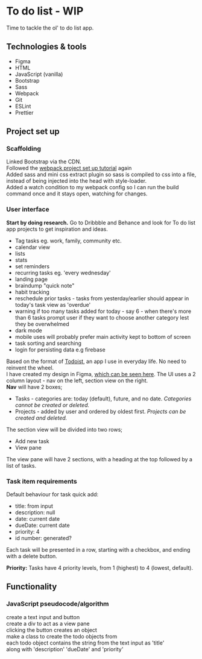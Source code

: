 # To do list - WIP

Time to tackle the ol' to do list app. 

## Technologies & tools

- Figma
- HTML
- JavaScript (vanilla)
- Bootstrap
- Sass
- Webpack
- Git
- ESLint
- Prettier

## Project set up

### Scaffolding

Linked Bootstrap via the CDN.  
Followed the [webpack project set up tutorial](https://webpack.js.org/guides/getting-started/) again  
Added sass and mini css extract plugin so sass is compiled to css into a file, instead of being injected into the head with style-loader.  
Added a watch condition to my webpack config so I can run the build command once and it stays open, watching for changes.  

### User interface 

**Start by doing research.**
Go to Dribbble and Behance and look for To do list app projects to get inspiration and ideas.  
- Tag tasks eg. work, family, community etc.
- calendar view
- lists
- stats
- set reminders
- recurring tasks eg. 'every wednesday'
- landing page
- braindump "quick note"
- habit tracking
- reschedule prior tasks - tasks from yesterday/earlier should appear in today's task view as 'overdue'
- warning if too many tasks added for today - say 6 - when there's more than 6 tasks prompt user if they want to choose another category lest they be overwhelmed
- dark mode
- mobile uses will probably prefer main activity kept to bottom of screen
- task sorting and searching
- login for persisting data e.g firebase


Based on the format of [Todoist](https://todoist.com), an app I use in everyday life. No need to reinvent the wheel.  
I have created my design in Figma, [which can be seen here](https://www.figma.com/file/lNjJ3WOAyo7zY9mGzCDK3u/Todo?node-id=0%3A1).
The UI uses a 2 column layout - nav on the left, section view on the right.  
**Nav** will have 2 boxes;  
- Tasks - categories are: today (default), future, and no date. *Categories cannot be created or deleted.*  
- Projects - added by user and ordered by oldest first. *Projects can be created and deleted.*  

The section view will be divided into two rows;  
- Add new task
- View pane  

The view pane will have 2 sections, with a heading at the top followed by a list of tasks.  


### Task item requirements

Default behaviour for task quick add:  
- title: from input
- description: null
- date: current date
- dueDate: current date
- priority: 4  
- id number: generated? 

Each task will be presented in a row, starting with a checkbox, and ending with a delete button.  

**Priority:** Tasks have 4 priority levels, from 1 (highest) to 4 (lowest, default).  


## Functionality

### JavaScript pseudocode/algorithm 

create a text input and button  
create a div to act as a view pane  
clicking the button creates an object  
make a class to create the todo objects from  
each todo object contains the string from the text input as 'title'  
along with 'description' 'dueDate' and 'priority'  


